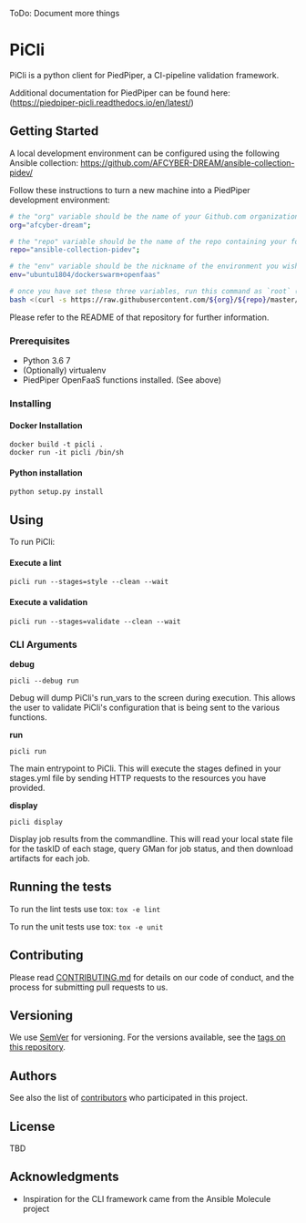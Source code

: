 ToDo:
Document more things

# PiCli

PiCli is a python client for PiedPiper, a CI-pipeline validation framework.

Additional documentation for PiedPiper can be found here: (https://piedpiper-picli.readthedocs.io/en/latest/)

## Getting Started

A local development environment can be configured using the following Ansible collection: https://github.com/AFCYBER-DREAM/ansible-collection-pidev/

Follow these instructions to turn a new machine into a PiedPiper development environment:

```bash
# the "org" variable should be the name of your Github.com organization
org="afcyber-dream";

# the "repo" variable should be the name of the repo containing your fork of afcyber-dream/ansible-collection-pidev
repo="ansible-collection-pidev";

# the "env" variable should be the nickname of the environment you wish to provision
env="ubuntu1804/dockerswarm+openfaas"

# once you have set these three variables, run this command as `root` (not a sudo user):
bash <(curl -s https://raw.githubusercontent.com/${org}/${repo}/master/bootstrap.sh) ${org}/${repo} ${env}
```
Please refer to the README of that repository for further information.

### Prerequisites

* Python 3.6 7
* (Optionally) virtualenv  
* PiedPiper OpenFaaS functions installed. (See above)


### Installing

#### Docker Installation

```
docker build -t picli .
docker run -it picli /bin/sh
```

#### Python installation
```
python setup.py install
```

## Using

To run PiCli:

#### Execute a lint

```
picli run --stages=style --clean --wait
```

#### Execute a validation

```
picli run --stages=validate --clean --wait
```

### CLI Arguments

**debug**
```
picli --debug run
```
Debug will dump PiCli's run_vars to the screen during execution. This allows
the user to validate PiCli's configuration that is being sent to the
various functions. 

**run**
```
picli run
```
The main entrypoint to PiCli. This will execute the stages defined in your stages.yml file
by sending HTTP requests to the resources you have provided.

**display**
```
picli display
```
Display job results from the commandline. This will read your local state file for the taskID of each stage,
query GMan for job status, and then download artifacts for each job.

## Running the tests

To run the lint tests use tox: `tox -e lint`

To run the unit tests use tox: `tox -e unit`


## Contributing

Please read [CONTRIBUTING.md](https://gist.github.com/PurpleBooth/b24679402957c63ec426) for details on our code of conduct, and the process for submitting pull requests to us.

## Versioning

We use [SemVer](http://semver.org/) for versioning. For the versions available, see the [tags on this repository](https://github.com/your/project/tags).

## Authors

See also the list of [contributors](https://github.com/your/project/contributors) who participated in this project.

## License

TBD

## Acknowledgments

* Inspiration for the CLI framework came from the Ansible Molecule project

